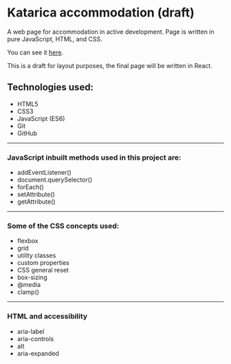 # Katarica accommodation (draft)
A web page for accommodation in active development.
Page is written in pure JavaScript, HTML, and CSS.

You can see it [here](https://katarica-apartmani.web.app/).

This is a draft for layout purposes, the final page will be written in React.

## Technologies used:
- HTML5
- CSS3
- JavaScript (ES6)
- Git
- GitHub
---
### JavaScript inbuilt methods used in this project are:
- addEventListener()
- document.querySelector()
- forEach()
- setAttribute()
- getAttribute()
---
### Some of the CSS concepts used:
- flexbox
- grid
- utility classes
- custom properties
- CSS general reset
- box-sizing
- @media
- clamp()
---
### HTML and accessibility
- aria-label
- aria-controls
- alt
- aria-expanded

